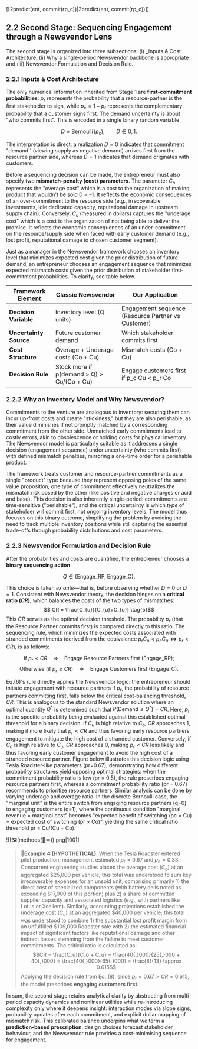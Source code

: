 [[2predict(ent, commit(rp_c))|2predict(ent, commit(rp_c))]]
## 2.2 Second Stage: Sequencing Engagement through a Newsvendor Lens

The second stage is organized into three subsections: (i) _Inputs & Cost Architecture, (ii)  Why a single-period Newsvendor backbone is appropriate and (iii) Newsvendor Formulation and Decision Rule.
### 2.2.1 Inputs & Cost Architecture

The only numerical information inherited from Stage 1 are **first-commitment probabilities**: $p_{\mathrm r}$ represents the probability that a resource-partner is the first stakeholder to sign, while $p_{\mathrm c}=1-p_{\mathrm r}$ represents the complementary probability that a customer signs first. The demand uncertainty is about "who commits first". This is encoded in a single binary random variable

$$ D = \operatorname{Bernoulli}(p_{\mathrm c}), \qquad D\in{0,1}. \tag{3} $$

The interpretation is direct: a realization $D=0$ indicates that commitment "demand'' (viewing supply as negative demand) arrives first from the resource partner side, whereas $D=1$ indicates that demand originates with customers. 

Before a sequencing decision can be made, the entrepreneur must also specify two **mismatch-penalty (cost) parameters**. The parameter $C_{o}$ represents the "overage cost" which is a cost to the organization of making product that wouldn't be sold D = –1. It reflects the economic consequences of an over-commitment to the resource side (e.g., irrecoverable investments, idle dedicated capacity, reputational damage in upstream supply chain). Conversely, $C_{u}$ (measured in dollars) captures the "underage cost" which is a cost to the organization of not being able to deliver the promise.  It reflects the economic consequences of an under-commitment on the resource/supply side when faced with early customer demand (e.g., lost profit, reputational damage to chosen customer segment).

Just as a manager in the Newsvendor framework chooses an inventory level that minimizes expected cost given the prior distribution of future demand, an entrepreneur chooses an engagement sequence that minimizes expected mismatch costs given the prior distribution of stakeholder first-commitment probabilities. To clarify, see table below. 

| **Framework Element**  | **Classic Newsvendor**                     | **Our Application**                                |
| ---------------------- | ------------------------------------------ | -------------------------------------------------- |
| **Decision Variable**  | Inventory level (Q units)                  | Engagement sequence (Resource Partner vs Customer) |
| **Uncertainty Source** | Future customer demand                     | Which stakeholder commits first                    |
| **Cost Structure**     | Overage + Underage costs (Co + Cu)         | Mismatch costs (Co + Cu)                           |
| **Decision Rule**      | Stock more if p(demand > Q) > Cu/(Co + Cu) | Engage customers first if p_c·Cu < p_r·Co          |

### 2.2.2 Why an Inventory Model and Why Newsvendor?

Commitments to the venture are analogous to inventory: securing them can incur up-front costs and create "stickiness," but they are also perishable, as their value diminishes if not promptly matched by a corresponding commitment from the other side. Unmatched early commitments lead to costly errors, akin to obsolescence or holding costs for physical inventory. The Newsvendor model is particularly suitable as it addresses a single decision (engagement sequence) under uncertainty (who commits first) with defined mismatch penalties, mirroring a one-time order for a perishable product.

The framework treats customer and resource-partner commitments as a single "product" type because they represent opposing poles of the same value proposition; one type of commitment effectively neutralizes the mismatch risk posed by the other (like positive and negative charges or acid and base). This decision is also inherently single-period: commitments are time-sensitive ("perishable"), and the critical uncertainty is which _type_ of stakeholder will commit first, not ongoing inventory levels. The model thus focuses on this binary outcome, simplifying the problem by avoiding the need to track multiple inventory positions while still capturing the essential trade-offs through probability distributions and cost parameters.

### 2.2.3 Newsvendor Formulation and Decision Rule

After the probabilities and costs are quantified, the entrepreneur chooses a **binary sequencing action**

$$Q \in \{\text{Engage\_RP},\; \text{Engage\_C}\}. \tag{4}$$

This choice is taken _ex ante_—that is, before observing whether $D=0$ or $D=1$. Consistent with Newsvendor theory, the decision hinges on a **critical ratio ($CR$)**, which balances the costs of the two types of mismatches:
$$ CR = \frac{C_{u}}{C_{u}+C_{o}} \tag{5}$$
This $CR$ serves as the optimal decision threshold. The probability $p_r$ (that the Resource Partner commits first) is compared directly to this ratio. The sequencing rule, which minimizes the expected costs associated with stranded commitments (derived from the equivalence $p_r C_o < p_{c} C_u \Leftrightarrow p_r < CR$), is as follows:

$$\text{If } p_{\mathrm r} < CR \quad\Longrightarrow\quad \text{Engage Resource Partners first (Engage\_RP)};$$
$$\text{Otherwise (if } p_{r} \ge CR) \quad\Longrightarrow\quad \text{Engage Customers first (Engage\_C)}. \tag{6}$$

Eq.(6)'s rule directly applies the Newsvendor logic: the entrepreneur should initiate engagement with resource partners if $p_r$, the probability of resource partners committing first, falls below the critical cost-balancing threshold, $CR$. This is analogous to the standard Newsvendor solution where an optimal quantity $Q^*$ is determined such that $P(\text{Demand} \le Q^*) = CR$. Here, $p_r$ is the specific probability being evaluated against this established optimal threshold for a binary decision. If $C_u$ is high relative to $C_o$, $CR$ approaches 1, making it more likely that $p_r < CR$ and thus favoring early resource partners engagement to mitigate the high cost of a stranded customer. Conversely, if $C_o$ is high relative to $C_u$, $CR$ approaches 0, making $p_r < CR$ less likely and thus favoring early customer engagement to avoid the high cost of a stranded resource partner. Figure below illustrates this decision logic using Tesla Roadster-like parameters (pr​=0.67), demonstrating how different probability structures yield opposing optimal strategies: when the commitment probability ratio is low (pr = 0.5), the rule prescribes engaging resource partners first, whereas a commitment probability ratio (pr = 0.67) recommends to prioritize resource partners. Similar analysis can be done by varying underage and overage ratio. In the discrete Bernoulli case, the "marginal unit" is the entire switch from engaging resource partners (q=0) to engaging customers (q=1), where the continuous condition "marginal revenue = marginal cost" becomes "expected benefit of switching (pc × Cu) = expected cost of switching (pr × Co)", yielding the same critical ratio threshold pr = Cu/(Cu + Co).

![[🖼️(methods(📜🪢)).png|100]]

> **🚗Example 4 (HYPOTHETICAL)**. When the Tesla Roadster entered pilot production, management estimated $p_{\mathrm r}=0.67$ and $p_{\mathrm c}=0.33$. Concurrent engineering studies placed the overage cost ($C_{o}$) at an aggregated \$25,000 per vehicle; this total was understood to sum key irrecoverable expenses for an unsold unit, comprising primarily 1) the direct cost of specialized components (with battery cells noted as exceeding \$17,000 of this portion) plus 2) a share of committed supplier capacity and associated logistics (e.g., with partners like Lotus or Xcellent). 
> Similarly, accounting projections established the underage cost ($C_{u}$) at an aggregated \$40,000 per vehicle; this total was understood to combine 1) the substantial lost profit margin from an unfulfilled \$109,000 Roadster sale with 2) the estimated financial impact of significant factors like reputational damage and other indirect losses stemming from the failure to meet customer commitments. The critical ratio is calculated as:
> $$CR = \frac{C_u}{C_o + C_u} = \frac{40{,}000}{25{,}000 + 40{,}000} = \frac{40{,}000}{65{,}000} = \frac{8}{13} \approx 0.615$$
> Applying the decision rule from Eq. (8): since $p_{\mathrm r} = 0.67 > CR = 0.615$, the model prescribes **engaging customers first**.

In sum, the second stage retains analytical clarity by abstracting from multi-period capacity dynamics and nonlinear utilities while re-introducing complexity only where it deepens insight: interaction modes via slope signs, probability updates after each commitment, and explicit dollar mapping of mismatch risk. This calibrated balance underpins what we term a **prediction-based prescription**: design choices forecast stakeholder behaviour, and the Newsvendor rule provides a cost-minimising sequence for engagement.
